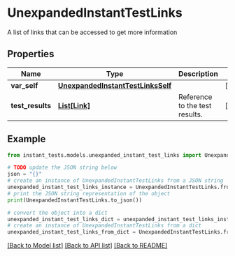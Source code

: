 # UnexpandedInstantTestLinks

A list of links that can be accessed to get more information

## Properties

Name | Type | Description | Notes
------------ | ------------- | ------------- | -------------
**var_self** | [**UnexpandedInstantTestLinksSelf**](UnexpandedInstantTestLinksSelf.md) |  | [optional] 
**test_results** | [**List[Link]**](Link.md) | Reference to the test results. | [optional] 

## Example

```python
from instant_tests.models.unexpanded_instant_test_links import UnexpandedInstantTestLinks

# TODO update the JSON string below
json = "{}"
# create an instance of UnexpandedInstantTestLinks from a JSON string
unexpanded_instant_test_links_instance = UnexpandedInstantTestLinks.from_json(json)
# print the JSON string representation of the object
print(UnexpandedInstantTestLinks.to_json())

# convert the object into a dict
unexpanded_instant_test_links_dict = unexpanded_instant_test_links_instance.to_dict()
# create an instance of UnexpandedInstantTestLinks from a dict
unexpanded_instant_test_links_from_dict = UnexpandedInstantTestLinks.from_dict(unexpanded_instant_test_links_dict)
```
[[Back to Model list]](../README.md#documentation-for-models) [[Back to API list]](../README.md#documentation-for-api-endpoints) [[Back to README]](../README.md)


